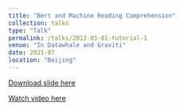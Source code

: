 ```yaml
---
title: "Bert and Machine Reading Comprehension"
collection: talks
type: "Talk"
permalink: /talks/2013-03-01-tutorial-1
venue: "In Datawhale and Graviti"
date: 2021-07
location: "Beijing"
---
```


[Download slide here](https://docs.google.com/presentation/d/1-XsWOw74WX5GOpp9FYv3WieMbH2ZzKCe/edit#slide=id.p1)

[Watch video here](https://www.bilibili.com/video/BV1ww411R7D7)
